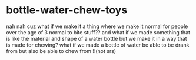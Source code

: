 # bottle-water-chew-toys
nah nah cuz what if we make it a thing where we make it normal for people over the age of 3 normal to bite stuff?? and what if we made something that is like the material and shape of a water bottle but we make it in a way that is made for chewing? what if we made a bottle of water be able to be drank from but also be able to chew from !!(not srs)
